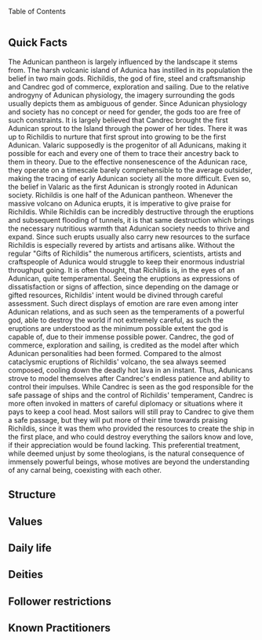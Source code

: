 



Table of Contents
```table-of-contents
```

## Quick Facts

The Adunican pantheon is largely influenced by the landscape it stems from. The harsh volcanic island of Adunica has instilled in its population the belief in two main gods. Richildis, the god of fire, steel and craftsmanship and Candrec god of commerce, exploration and sailing. Due to the relative androgyny of Adunican physiology, the imagery surrounding the gods usually depicts them as ambiguous of gender. Since Adunican physiology and society has no concept or need for gender, the gods too are free of such constraints. 
It is largely believed that Candrec brought the first Adunican sprout to the Island through the power of her tides. There it was up to Richildis to nurture that first sprout into growing to be the first Adunican. Valaric supposedly is the progenitor of all Adunicans, making it possible for each and every one of them to trace their ancestry back to them in theory. Due to the effective nonsenescence of the Adunican race, they operate on a timescale barely comprehensible to the average outsider, making the tracing of early Adunican society all the more difficult. Even so, the belief in Valaric as the first Adunican is strongly rooted in Adunican society. 
Richildis is one half of the Adunican pantheon. Whenever the massive volcano on Adunica erupts, it is imperative to give praise for Richildis. While Richildis can be incredibly destructive through the eruptions and subsequent flooding of tunnels, it is that same destruction which brings the necessary nutritious warmth that Adunican society needs to thrive and expand. Since such erupts usually also carry new resources to the surface Richildis is especially revered by artists and artisans alike. Without the regular "Gifts of Richildis" the numerous artificers, scientists, artists and craftspeople of Adunica would struggle to keep their enormous industrial throughput going. It is often thought, that Richildis is, in the eyes of an Adunican, quite temperamental. Seeing the eruptions as expressions of dissatisfaction or signs of affection, since depending on the damage or gifted resources, Richildis' intent would be divined through careful assessment. Such direct displays of emotion are rare even among inter Adunican relations, and as such seen as the temperaments of a powerful god, able to destroy the world if not extremely careful, as such the eruptions are understood as the minimum possible extent the god is capable of, due to their immense possible power.
Candrec, the god of commerce, exploration and sailing, is credited as the model after which Adunican personalities had been formed. Compared to the almost cataclysmic eruptions of Richildis' volcano, the sea always seemed composed, cooling down the deadly hot lava in an instant. Thus, Adunicans strove to model themselves after Candrec's endless patience and ability to control their impulses. While Candrec is seen as the god responsible for the safe passage of ships and the control of Richildis' temperament, Candrec is more often invoked in matters of careful diplomacy or situations where it pays to keep a cool head. Most sailors will still pray to Candrec to give them a safe passage, but they will put more of their time towards praising Richildis, since it was them who provided the resources to create the ship in the first place, and who could destroy everything the sailors know and love, if their appreciation would be found lacking. This preferential treatment, while deemed unjust by some theologians, is the natural consequence of immensely powerful beings, whose motives are beyond the understanding of any carnal being, coexisting with each other. 


## Structure



## Values



## Daily life



## Deities


## Follower restrictions


## Known Practitioners








